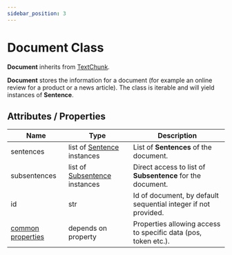 ```yaml
---
sidebar_position: 3
---
```


# Document Class

**Document** inherits from [TextChunk](#).

**Document** stores the information for a document (for example an online review for a product or a news article). The class is iterable and will yield instances of **Sentence**.

## Attributes / Properties

| Name                                                                                   	| Type                                                                                               	| Description                                                    	|
|----------------------------------------------------------------------------------------	|----------------------------------------------------------------------------------------------------	|----------------------------------------------------------------	|
| sentences                                                                              	| list of [Sentence](#) instances       	| List of **Sentences** of the document.                         	|
| subsentences                                                                           	| list of [Subsentence](#) instances 	| Direct access to list of **Subsentence** for the document.     	|
| id                                                                                     	| str                                                                                                	| Id of document, by default sequential integer if not provided. 	|
| [common properties](#) 	| depends on property                                                                                	| Properties allowing access to specific data (pos, token etc.). 	|


